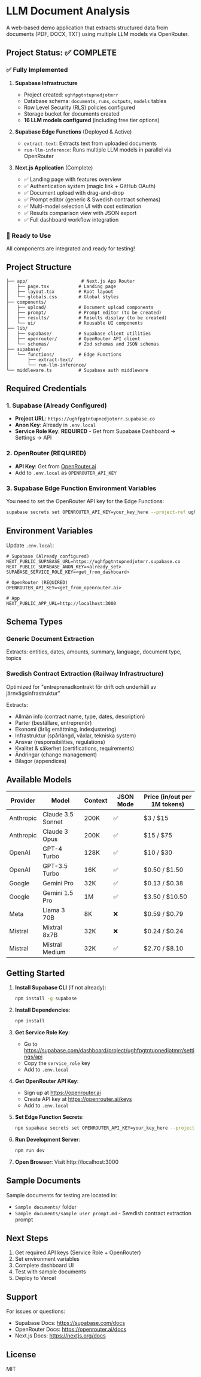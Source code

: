 # LLM Document Analysis

A web-based demo application that extracts structured data from documents (PDF, DOCX, TXT) using multiple LLM models via OpenRouter.

## Project Status: ✅ COMPLETE

### ✅ Fully Implemented

1. **Supabase Infrastructure**
   - Project created: `ughfpgtntupnedjotmrr`
   - Database schema: `documents`, `runs`, `outputs`, `models` tables
   - Row Level Security (RLS) policies configured
   - Storage bucket for documents created
   - **16 LLM models configured** (including free tier options)

2. **Supabase Edge Functions** (Deployed & Active)
   - `extract-text`: Extracts text from uploaded documents
   - `run-llm-inference`: Runs multiple LLM models in parallel via OpenRouter

3. **Next.js Application** (Complete)
   - ✅ Landing page with features overview
   - ✅ Authentication system (magic link + GitHub OAuth)
   - ✅ Document upload with drag-and-drop
   - ✅ Prompt editor (generic & Swedish contract schemas)
   - ✅ Multi-model selection UI with cost estimation
   - ✅ Results comparison view with JSON export
   - ✅ Full dashboard workflow integration

### 🎯 Ready to Use

All components are integrated and ready for testing!

## Project Structure

```
├── app/                    # Next.js App Router
│   ├── page.tsx           # Landing page
│   ├── layout.tsx         # Root layout
│   └── globals.css        # Global styles
├── components/
│   ├── upload/            # Document upload components
│   ├── prompt/            # Prompt editor (to be created)
│   ├── results/           # Results display (to be created)
│   └── ui/                # Reusable UI components
├── lib/
│   ├── supabase/          # Supabase client utilities
│   ├── openrouter/        # OpenRouter API client
│   └── schemas/           # Zod schemas and JSON schemas
├── supabase/
│   └── functions/         # Edge Functions
│       ├── extract-text/
│       └── run-llm-inference/
└── middleware.ts          # Supabase auth middleware
```

## Required Credentials

### 1. Supabase (Already Configured)
- **Project URL**: `https://ughfpgtntupnedjotmrr.supabase.co`
- **Anon Key**: Already in `.env.local`
- **Service Role Key**: **REQUIRED** - Get from Supabase Dashboard → Settings → API

### 2. OpenRouter (REQUIRED)
- **API Key**: Get from [OpenRouter.ai](https://openrouter.ai/keys)
- Add to `.env.local` as `OPENROUTER_API_KEY`

###  3. Supabase Edge Function Environment Variables
You need to set the OpenRouter API key for the Edge Functions:
```bash
supabase secrets set OPENROUTER_API_KEY=your_key_here --project-ref ughfpgtntupnedjotmrr
```

## Environment Variables

Update `.env.local`:

```env
# Supabase (Already configured)
NEXT_PUBLIC_SUPABASE_URL=https://ughfpgtntupnedjotmrr.supabase.co
NEXT_PUBLIC_SUPABASE_ANON_KEY=<already_set>
SUPABASE_SERVICE_ROLE_KEY=<get_from_dashboard>

# OpenRouter (REQUIRED)
OPENROUTER_API_KEY=<get_from_openrouter.ai>

# App
NEXT_PUBLIC_APP_URL=http://localhost:3000
```

## Schema Types

### Generic Document Extraction
Extracts: entities, dates, amounts, summary, language, document type, topics

### Swedish Contract Extraction (Railway Infrastructure)
Optimized for "entreprenadkontrakt för drift och underhåll av järnvägsinfrastruktur"

Extracts:
- Allmän info (contract name, type, dates, description)
- Parter (beställare, entreprenör)
- Ekonomi (årlig ersättning, indexjustering)
- Infrastruktur (spårlängd, växlar, tekniska system)
- Ansvar (responsibilities, regulations)
- Kvalitet & säkerhet (certifications, requirements)
- Ändringar (change management)
- Bilagor (appendices)

## Available Models

| Provider | Model | Context | JSON Mode | Price (in/out per 1M tokens) |
|----------|-------|---------|-----------|------------------------------|
| Anthropic | Claude 3.5 Sonnet | 200K | ✅ | $3 / $15 |
| Anthropic | Claude 3 Opus | 200K | ✅ | $15 / $75 |
| OpenAI | GPT-4 Turbo | 128K | ✅ | $10 / $30 |
| OpenAI | GPT-3.5 Turbo | 16K | ✅ | $0.50 / $1.50 |
| Google | Gemini Pro | 32K | ✅ | $0.13 / $0.38 |
| Google | Gemini 1.5 Pro | 1M | ✅ | $3.50 / $10.50 |
| Meta | Llama 3 70B | 8K | ❌ | $0.59 / $0.79 |
| Mistral | Mixtral 8x7B | 32K | ❌ | $0.24 / $0.24 |
| Mistral | Mistral Medium | 32K | ✅ | $2.70 / $8.10 |

## Getting Started

1. **Install Supabase CLI** (if not already):
   ```bash
   npm install -g supabase
   ```

2. **Install Dependencies**:
   ```bash
   npm install
   ```

3. **Get Service Role Key**:
   - Go to https://supabase.com/dashboard/project/ughfpgtntupnedjotmrr/settings/api
   - Copy the `service_role` key
   - Add to `.env.local`

4. **Get OpenRouter API Key**:
   - Sign up at https://openrouter.ai
   - Create API key at https://openrouter.ai/keys
   - Add to `.env.local`

5. **Set Edge Function Secrets**:
   ```bash
   npx supabase secrets set OPENROUTER_API_KEY=your_key_here --project-ref ughfpgtntupnedjotmrr
   ```

6. **Run Development Server**:
   ```bash
   npm run dev
   ```

7. **Open Browser**:
   Visit http://localhost:3000

## Sample Documents

Sample documents for testing are located in:
- `Sample documents/` folder
- `Sample documents/sample user prompt.md` - Swedish contract extraction prompt

## Next Steps

1. Get required API keys (Service Role + OpenRouter)
2. Set environment variables
3. Complete dashboard UI
4. Test with sample documents
5. Deploy to Vercel

## Support

For issues or questions:
- Supabase Docs: https://supabase.com/docs
- OpenRouter Docs: https://openrouter.ai/docs
- Next.js Docs: https://nextjs.org/docs

## License

MIT
